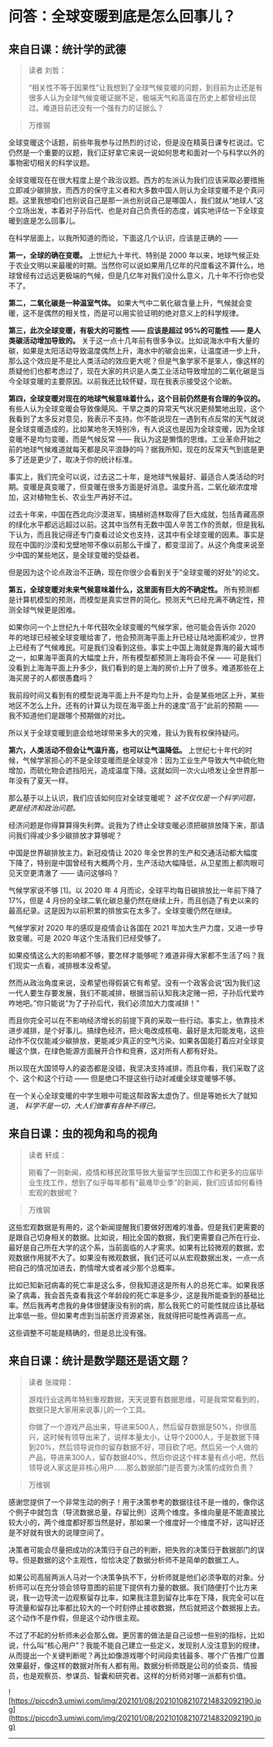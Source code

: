# 问答：全球变暖到底是怎么回事儿？

## 来自日课：统计学的武德

> 读者 刘哲：
> 
> “相关性不等于因果性”让我想到了全球气候变暖的问题，到目前为止还是有很多人认为全球气候变暖证据不足，极端天气和高温在历史上都曾经出现过。难道目前还没有一个强有力的证据么？

> 万维钢

全球变暖这个话题，前些年我参与过热烈的讨论，但是没在精英日课专栏说过。它仍然是一个重要的议题，我们正好拿它来说一说如何思考和面对一个与科学以外的事物密切相关的科学议题。

全球变暖现在在很大程度上是个政治议题。西方的左派认为我们应该采取必要措施立即减少碳排放，而西方的保守主义者和大多数中国人则认为全球变暖不是个真问题。这里我想咱们也别说自己是那一派也别说自己是哪国人，我们就从“地球人”这个立场出发，本着对子孙后代、也是对自己负责任的态度，诚实地评估一下全球变暖到底是怎么回事儿。

在科学层面上，以我所知道的而论，下面这几个认识，应该是正确的 ——

 **第一，全球的确在变暖。** 上世纪九十年代、特别是 2000 年以来，地球气候正处于农业文明以来最暖的时期。当然你可以说如果用几亿年的尺度看这不算什么，地球曾经有过远远更极端的气候，但是几亿年对我们没什么意义，几十年不行你也受不了。

 **第二，二氧化碳是一种温室气体。** 如果大气中二氧化碳含量上升，气候就会变暖，这不是偶然的相关性，而是可以用实验证明的绝对意义上的科学规律。

 **第三，此次全球变暖，有极大的可能性 —— 应该是超过 95%的可能性 —— 是人类碳活动增加导致的。** 关于这一点十几年前有很多争议。比如说海水中有大量的碳，如果是太阳活动导致温度偶然上升，海水中的碳会出来，让温度进一步上升，那么这个效应是不是比人类活动的效应更大呢？但是气象学家不是笨人，像这样的质疑他们也都考虑过了，现在大家的共识是人类工业活动导致增加的二氧化碳是当今全球变暖的主要原因。以前我还比较怀疑，现在我表示接受这个论断。

 **第四，全球变暖对现在的地球气候意味着什么，这个目前仍然是有合理的争议的。** 有些人认为全球变暖会导致像飓风、干旱之类的异常天气状况更频繁地出现，这个我看到了太多反对意见，我表示不支持。你不能说现在一遇到有点反常的天气就说是全球变暖造成的，比如某地冬天特别冷，有人说这也是因为全球变暖，因为全球变暖不是均匀变暖，而是气候反常 —— 我认为这是懒惰的思维。工业革命开始之前的地球气候难道就每天都是风平浪静的吗？据我所知，现在的反常天气到底是更多了还是更少了，取决于你的统计标准。

事实上，我们完全可以说，过去这二十年，是地球气候最好、最适合人类活动的时期。变暖是真变暖了，但变暖在很多方面是好消息。温度升高，二氧化碳浓度增加，这对植物生长、农业生产再好不过。

过去十年来，中国在西北向沙漠进军，搞植树造林取得了巨大成就，包括青藏高原的绿化水平都远远超过以前。这其中当然有无数中国人辛苦工作的贡献，但是我私下认为，而且我记得还专门查看过论文也支持，这其中有全球变暖的因素。事实是现在中国的沙漠和戈壁地带不像以前那么干燥了，都变湿润了。从这个角度来说至少中国的某些地区，是全球变暖的受益者。

但是因为这个论点政治不正确，现在你很少会看到关于“全球变暖的好处”的论文。

 **第五，全球变暖对未来气候意味着什么，这里面有巨大的不确定性。** 所有预测都是计算机模型的预测，而模型是真实世界的简化。预测天气已经充满不确定性，预测全球气候更是困难。

如果你问一个上世纪九十年代鼓吹全球变暖的气候学家，他可能会告诉你 2020 年的地球已经被全球变暖给害了，他会预测海平面上升已经让陆地面积减少，世界上已经有了气候难民。可是我们没看到这些。事实上中国上海就是靠海的最大城市之一，如果海平面真的大幅度上升，所有模型都预测上海将会不保 —— 可是我们没看到上海海平面上升多少，我们看到的是上海的房价上升了很多。难道那些在上海买房子的人都很愚蠢吗？

我前段时间又看到有的模型说海平面上升不是均匀上升，会是某些地区上升，某些地区不怎么上升。还有的计算认为现在海平面上升的速度“高于”此前的预期 —— 我不知道他们是跟哪个预期做的对比。

所以关于全球变暖到底会给地球带来多大的灾难，我认为我有权保持疑问。

 **第六，人类活动不但会让气温升高，也可以让气温降低。** 上世纪七十年代的时候，气候学家担心的不是全球变暖而是全球变冷：因为工业生产导致大气中硫化物增加，而硫化物会遮挡阳光，造成温度下降。这就如同一次火山喷发让全世界那一年没有了夏天一样。

那么基于以上认识，我们应该如何应对全球变暖呢？ *这不仅仅是一个科学问题，更是经济和政治问题。*

经济问题是你得算算得失利弊。说我为了终止全球变暖必须把碳排放降下来，那请问我们得减少多少碳排放才算够呢？

中国是世界碳排放主力。新冠疫情让 2020 年全世界的生产和交通活动都大幅度下降了，特别是中国曾经有大概两个月，生产活动大幅降低，从卫星图上都肉眼可见天空更清澈了 —— 请问这够吗？

气候学家说不够 [1]。以 2020 年 4 月而论，全球平均每日碳排放比一年前下降了 17%，但是 4 月份的全球二氧化碳总量仍然在继续上升，而且创造了有史以来的最高纪录。这是因为以前积累的排放实在太多了。全球变暖仍然在继续。

气候学家对 2020 年的感叹是疫情会让各国在 2021 年加大生产力度，又进一步导致变暖。可是 2020 年这个生活我们已经受够了。

如果疫情这么大的影响都不够，要怎样才能够呢？难道非得大家都不生活了吗？我们现实一点看，减排根本没希望。

然而从政治角度来说，没希望也得假装它有希望。没有一个政客会说“因为我们这一代人要生存要发展，我们不能减排，根据当前认知我决定赌一把，子孙后代爱咋咋地吧。”你只能说“为了子孙后代，我们必须加大力度减排！”

而且你完全可以在不影响经济增长的前提下真的采取一些行动。事实上，依靠技术进步减排，是个好事儿。搞绿色经济，把火电改成核电、最好是太阳能发电，这些动作不仅仅能减少碳排放，更能减少真正的空气污染。如果各国能打着应对全球变暖这个旗，在绿色能源方面展开合作和竞赛，这对所有人都有好处。

所以现在大国领导人的姿态都是没错，我坚决支持减排，而且你看，我们采取了这个、这个和这个行动 —— 但是绝口不提这些行动对减缓全球变暖够不够。

在一个关心全球变暖的中学生眼中可能这帮政客太虚伪了。但是等她长大了就知道， *科学不是一切，大人们做事有各种不得已。*

## 来自日课：虫的视角和鸟的视角

> 读者 轩成：
> 
> 刚看了一则新闻，疫情和移民政策导致大量留学生回国工作和更多的应届毕业生找工作，想到了似乎每年都有“最难毕业季”的新闻，我们应该如何看待宏观的数据呢？

> 万维钢

这些宏观数据是有用的，这个新闻提醒我们要做好困难的准备。但是我们更需要的是跟自己切身相关的数据。比如说，相比全国的数据，我们更需要自己所在行业、最好是自己所在大学的这个系，当前面临的人才需求。如果有比较微观的数据，宏观数据作用就不大了。如果没有微观数据，我们还可以从宏观数据出发，一点一点把自己的情况加进去，酌情增大或者减少那个总概率。

比如已知新冠病毒的死亡率是这么多，但我知道这是所有人的总死亡率。如果我感染了病毒，我会首先查看我这个年龄段的死亡率是多少，这是我所能查到的基础比率。然后我再考虑我的身体很健康没有别的病，那么我死亡的可能性就应该比基础比率低一些。但如果考虑到当前医疗资源紧张，我就得把可能性再调高一点。

这些调整不可能是精确的，但是总比没有强。

## 来自日课：统计是数学题还是语文题？

> 读者 张竣翔：
> 
> 游戏行业这两年特别重视数据，天天说要有数据思维，可是我常常看到的，数据只是大家用来说事儿的一个工具。
> 
> 
> 
> 你做了一个游戏产品出来，导进来500人，然后留存数据是50%，你很高兴，这时候有领导出来了，说样本量太小，让导个2000人，于是数据下降到20%，然后领导说你的留存数据不好，项目砍了吧。然后另一个人做的产品，导进来300人，留存数据40%，然后你说这个样本量有点小吧，然后领导说人家这是非核心用户……那么数据部门是否要为决策的成败负责？

> 万维钢

感谢您提供了一个非常生动的例子！用于决策参考的数据往往不是一维的，像你这个例子中就包含（导流数据总量，存留比例）这两个维度。多维向量是不能直接比较大小的，两个维度都好那当然是好，那如果一个维度好一个维度不好，这叫好还是不好就有很大的说理空间了。

决策者可能会尽量把成功的决策归于自己的判断，把失败的决策归于数据部门的误导。但是数据的这个主观性，恰恰决定了数据分析师不是简单的数据工人。

如果公司高层两派人马对一个决策争执不下，分析师就是他们必须争取的对象。分析师可以在充分领会领导意图的前提下提供有力量的数据。我们随便打个比方来说，我一边导流一边观察留存比率，如果我注意到留存比率在下降，我完全可以在导流量和留存比率都比较大的一个时刻停止接收数据，然后就把这个数据报上去。这个动作不是作假，但是这个动作很主观。

不过了不起的分析师未必会那么做。更厉害的做法是自己设想一些别的指标，比如说，什么叫“核心用户”？我能不能自己建立一些定义，发现别人没注意到的规律，从而提出一个关键判断呢？再比如像游戏哪个时间段卖钱最多、哪个广告推广位置效果最好，像这样的数据对所有人都有用。数据分析师既是公司的侦查员、情报员，也是观察员、参谋员、智囊和研究者。这样的分析师对哪一派都有价值。

![https://piccdn3.umiwi.com/img/202101/08/202101082107214832092190.jpg](https://piccdn3.umiwi.com/img/202101/08/202101082107214832092190.jpg)

---
